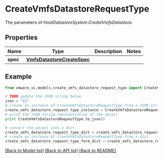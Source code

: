 # CreateVmfsDatastoreRequestType

The parameters of *HostDatastoreSystem.CreateVmfsDatastore*. 

## Properties
Name | Type | Description | Notes
------------ | ------------- | ------------- | -------------
**spec** | [**VmfsDatastoreCreateSpec**](VmfsDatastoreCreateSpec.md) |  | 

## Example

```python
from vmware_vi.models.create_vmfs_datastore_request_type import CreateVmfsDatastoreRequestType

# TODO update the JSON string below
json = "{}"
# create an instance of CreateVmfsDatastoreRequestType from a JSON string
create_vmfs_datastore_request_type_instance = CreateVmfsDatastoreRequestType.from_json(json)
# print the JSON string representation of the object
print CreateVmfsDatastoreRequestType.to_json()

# convert the object into a dict
create_vmfs_datastore_request_type_dict = create_vmfs_datastore_request_type_instance.to_dict()
# create an instance of CreateVmfsDatastoreRequestType from a dict
create_vmfs_datastore_request_type_form_dict = create_vmfs_datastore_request_type.from_dict(create_vmfs_datastore_request_type_dict)
```
[[Back to Model list]](../README.md#documentation-for-models) [[Back to API list]](../README.md#documentation-for-api-endpoints) [[Back to README]](../README.md)


